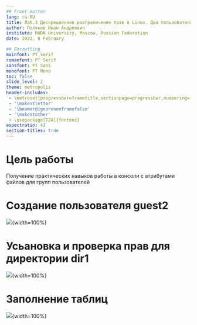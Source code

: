 ```yaml
---
## Front matter
lang: ru-RU
title: Лаб.3 Дискреционное разграничение прав в Linux. Два пользователя
author: Поляков Иван Андреевич
institute: RUDN University, Moscow, Russian Federation
date: 2022, 6 February

## Formatting
mainfont: PT Serif 
romanfont: PT Serif 
sansfont: PT Sans 
monofont: PT Mono
toc: false
slide_level: 2
theme: metropolis
header-includes: 
 - \metroset{progressbar=frametitle,sectionpage=progressbar,numbering=fraction}
 - '\makeatletter'
 - '\beamer@ignorenonframefalse'
 - '\makeatother'
 - \usepackage[T2A]{fontenc}
aspectratio: 43
section-titles: true
---
```


# Цель работы

Получение практических навыков работы в консоли с атрибутами файлов для групп пользователей

# Создание пользователя guest2

![](img3/1.png){width=100%}

# Усьановка и проверка прав для директории dir1

![](img3/11.png){width=100%}

# Заполнение таблиц

![](img3/13.png){width=100%}






